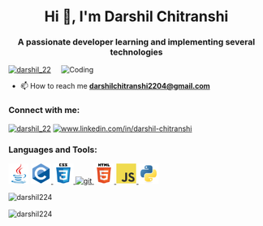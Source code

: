 <h1 align="center">Hi 👋, I'm Darshil Chitranshi</h1>
<h3 align="center">A passionate developer learning and implementing several technologies </h3>
<img align="right" alt="Coding" width="400" src="https://i.pinimg.com/originals/54/e3/7d/54e37d8074ebcde1d96c77d7b2a7f310.gif">


<p align="left"> <a href="https://twitter.com/darshil_22" target="blank"><img src="https://img.shields.io/twitter/follow/darshil_22?logo=twitter&style=for-the-badge" alt="darshil_22" /></a> </p>

- 📫 How to reach me **darshilchitranshi2204@gmail.com**

<h3 align="left">Connect with me:</h3>
<p align="left">
<a href="https://twitter.com/darshil_22" target="blank"><img align="center" src="https://raw.githubusercontent.com/rahuldkjain/github-profile-readme-generator/master/src/images/icons/Social/twitter.svg" alt="darshil_22" height="30" width="40" /></a>
<a href="https://linkedin.com/in/darshil-chitranshi" target="blank"><img align="center" src="https://raw.githubusercontent.com/rahuldkjain/github-profile-readme-generator/master/src/images/icons/Social/linked-in-alt.svg" alt="www.linkedin.com/in/darshil-chitranshi" height="30" width="40" /></a>
</p>

<h3 align="left">Languages and Tools:</h3>
<p  <a href="https://www.java.com" target="_blank" rel="noreferrer"> <img src="https://raw.githubusercontent.com/devicons/devicon/master/icons/java/java-original.svg" alt="java" width="40" height="40"/> </a>  <a href="https://www.cprogramming.com/" target="_blank" rel="noreferrer"> <img src="https://raw.githubusercontent.com/devicons/devicon/master/icons/c/c-original.svg" alt="c" width="40" height="40"/> </a> <a href="https://www.w3schools.com/css/" target="_blank" rel="noreferrer"> <img src="https://raw.githubusercontent.com/devicons/devicon/master/icons/css3/css3-original-wordmark.svg" alt="css3" width="40" height="40"/> </a>  <a href="https://git-scm.com/" target="_blank" rel="noreferrer"> <img src="https://www.vectorlogo.zone/logos/git-scm/git-scm-icon.svg" alt="git" width="40" height="40"/> </a> <a href="https://www.w3.org/html/" target="_blank" rel="noreferrer"> <img src="https://raw.githubusercontent.com/devicons/devicon/master/icons/html5/html5-original-wordmark.svg" alt="html5" width="40" height="40"/> </a>  <a href="https://developer.mozilla.org/en-US/docs/Web/JavaScript" target="_blank" rel="noreferrer"> <img src="https://raw.githubusercontent.com/devicons/devicon/master/icons/javascript/javascript-original.svg" alt="javascript" width="40" height="40"/> </a> <a href="https://www.python.org" target="_blank" rel="noreferrer"> <img src="https://raw.githubusercontent.com/devicons/devicon/master/icons/python/python-original.svg" alt="python" width="40" height="40"/> </a> </p>

<p><img align="center" src="https://github-readme-stats.vercel.app/api/top-langs?username=darshil224&show_icons=true&locale=en&layout=compact" alt="darshil224" /></p>

<p><img align="center" src="https://github-readme-streak-stats.herokuapp.com/?user=darshil224&" alt="darshil224" /></p>
